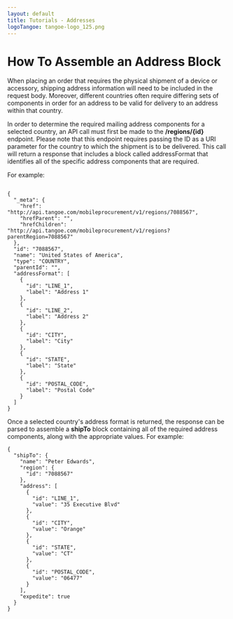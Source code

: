 ```yaml
---
layout: default
title: Tutorials - Addresses
logoTangoe: tangoe-logo_125.png
---
```



# How To Assemble an Address Block

When placing an order that requires the physical shipment of a device or accessory, shipping address information will need to be included in the request body. Moreover, different countries often require differing sets of components in order for an address to be valid for delivery to an address within that country.

In order to determine the required mailing address components for a selected country, an API call must first be made to the **/regions/{id}** endpoint. Please note that this endpoint requires passing the ID as a URI parameter for the country to which the shipment is to be delivered. This call will return a response that includes a block called addressFormat that identifies all of the specific address components that are required. 

For example:

```

{
  "_meta": {
    "href": "http://api.tangoe.com/mobileprocurement/v1/regions/7088567",
    "hrefParent": "",
    "hrefChildren": "http://api.tangoe.com/mobileprocurement/v1/regions?parentRegion=7088567"
  },
  "id": "7088567",
  "name": "United States of America",
  "type": "COUNTRY",
  "parentId": "",
  "addressFormat": [
    {
      "id": "LINE_1",
      "label": "Address 1"
    },
    {
      "id": "LINE_2",
      "label": "Address 2"
    },
    {
      "id": "CITY",
      "label": "City"
    },
    {
      "id": "STATE",
      "label": "State"
    },
    {
      "id": "POSTAL_CODE",
      "label": "Postal Code"
    }
  ]
}
```


Once a selected country's address format is returned, the response can be parsed to assemble a **shipTo** block containing all of the required address components, along with the appropriate values. For example:

```
{
  "shipTo": {  
    "name": "Peter Edwards",
    "region": { 
      "id": "7088567"
    },
    "address": [
      {
        "id": "LINE_1",
        "value": "35 Executive Blvd"
      },
      {
        "id": "CITY",
        "value": "Orange"
      },
      {
        "id": "STATE",
        "value": "CT"
      },
      {
        "id": "POSTAL_CODE",
        "value": "06477"
      }
    ],
    "expedite": true
  }
}

```
